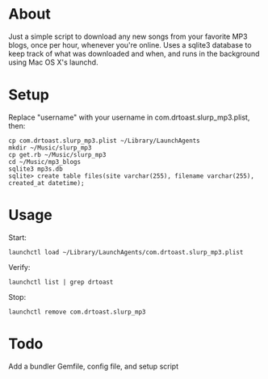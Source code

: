 # About

Just a simple script to download any new songs from your favorite MP3 blogs, once per hour, whenever you're online. Uses a sqlite3 database to keep track of what was downloaded and when, and runs in the background using Mac OS X's launchd.

# Setup
    
Replace "username" with your username in com.drtoast.slurp_mp3.plist, then:

    cp com.drtoast.slurp_mp3.plist ~/Library/LaunchAgents
    mkdir ~/Music/slurp_mp3
    cp get.rb ~/Music/slurp_mp3
    cd ~/Music/mp3_blogs
    sqlite3 mp3s.db
    sqlite> create table files(site varchar(255), filename varchar(255), created_at datetime);

# Usage

Start:

    launchctl load ~/Library/LaunchAgents/com.drtoast.slurp_mp3.plist
    
Verify:

    launchctl list | grep drtoast

Stop:
    
    launchctl remove com.drtoast.slurp_mp3

# Todo

Add a bundler Gemfile, config file, and setup script
